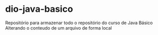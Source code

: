 # dio-java-basico
Repositório para armazenar todo o repositório do curso de Java Básico
Alterando o conteudo de um arquivo de forma local